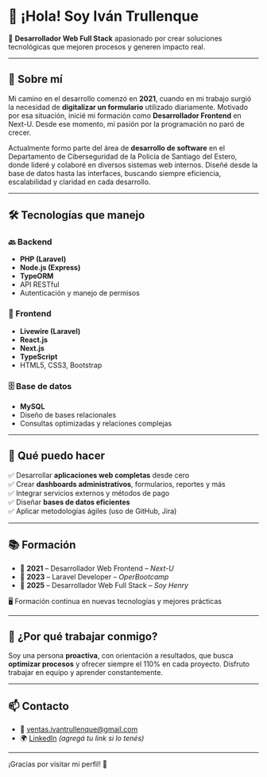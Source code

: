 # 👋 ¡Hola! Soy Iván Trullenque

🎯 **Desarrollador Web Full Stack** apasionado por crear soluciones tecnológicas que mejoren procesos y generen impacto real.

---

## 🧠 Sobre mí

Mi camino en el desarrollo comenzó en **2021**, cuando en mi trabajo surgió la necesidad de **digitalizar un formulario** utilizado diariamente. Motivado por esa situación, inicié mi formación como **Desarrollador Frontend** en Next-U. Desde ese momento, mi pasión por la programación no paró de crecer.

Actualmente formo parte del área de **desarrollo de software** en el Departamento de Ciberseguridad de la Policía de Santiago del Estero, donde lideré y colaboré en diversos sistemas web internos. Diseñé desde la base de datos hasta las interfaces, buscando siempre eficiencia, escalabilidad y claridad en cada desarrollo.

---

## 🛠️ Tecnologías que manejo

### 🔙 Backend
- **PHP (Laravel)**
- **Node.js (Express)**
- **TypeORM**
- API RESTful
- Autenticación y manejo de permisos

### 🎨 Frontend
- **Livewire (Laravel)**
- **React.js**
- **Next.js**
- **TypeScript**
- HTML5, CSS3, Bootstrap

### 🗄️ Base de datos
- **MySQL**
- Diseño de bases relacionales
- Consultas optimizadas y relaciones complejas

---

## 🚀 Qué puedo hacer

✅ Desarrollar **aplicaciones web completas** desde cero  
✅ Crear **dashboards administrativos**, formularios, reportes y más  
✅ Integrar servicios externos y métodos de pago  
✅ Diseñar **bases de datos eficientes**  
✅ Aplicar metodologías ágiles (uso de GitHub, Jira)

---

## 📚 Formación

- 📌 **2021** – Desarrollador Web Frontend – *Next-U*  
- 📌 **2023** – Laravel Developer – *OperBootcamp*  
- 📌 **2025** – Desarrollador Web Full Stack – *Soy Henry*

🖥️ Formación continua en nuevas tecnologías y mejores prácticas

---

## 📌 ¿Por qué trabajar conmigo?

Soy una persona **proactiva**, con orientación a resultados, que busca **optimizar procesos** y ofrecer siempre el 110% en cada proyecto. Disfruto trabajar en equipo y aprender constantemente.

---

## 📫 Contacto

- 📧 ventas.ivantrullenque@gmail.com  
- 🌍 [LinkedIn](https://www.linkedin.com/in/ivantrullenque/) *(agregá tu link si lo tenés)*  

---

¡Gracias por visitar mi perfil! 🚀
